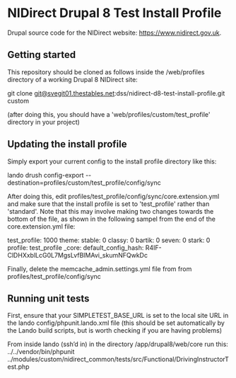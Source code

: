 # NIDirect Drupal 8 Test Install Profile

Drupal source code for the NIDirect website: https://www.nidirect.gov.uk.

## Getting started

This repository should be cloned as follows inside the /web/profiles directory of a working Drupal 8 NIDirect site:

 git clone git@svegit01.thestables.net:dss/nidirect-d8-test-install-profile.git custom
 
(after doing this, you should have a 'web/profiles/custom/test_profile' directory in your project)

## Updating the install profile

Simply export your current config to the install profile directory like this:

 lando drush config-export --destination=profiles/custom/test_profile/config/sync
 
After doing this, edit profiles/test_profile/config/sync/core.extension.yml and make sure that the install profile is set to 'test_profile' rather than 'standard'. Note that this may involve making two changes towards the bottom of the file, as shown in the following sampel from the end of the core.extension.yml file:

  test_profile: 1000
  theme:
    stable: 0
    classy: 0
    bartik: 0
    seven: 0
    stark: 0
  profile: test_profile
  _core:
    default_config_hash: R4IF-ClDHXxblLcG0L7MgsLvfBIMAvi_skumNFQwkDc

Finally, delete the memcache_admin.settings.yml file from from profiles/test_profile/config/sync

## Running unit tests

First, ensure that your SIMPLETEST_BASE_URL is set to the local site URL in the lando 
config/phpunit.lando.xml file (this should be set automatically by the Lando build scripts, 
but is worth checking if you are having problems)

From inside lando (ssh’d in) in the directory /app/drupal8/web/core
run this:
../../vendor/bin/phpunit ../modules/custom/nidirect_common/tests/src/Functional/DrivingInstructorTest.php
